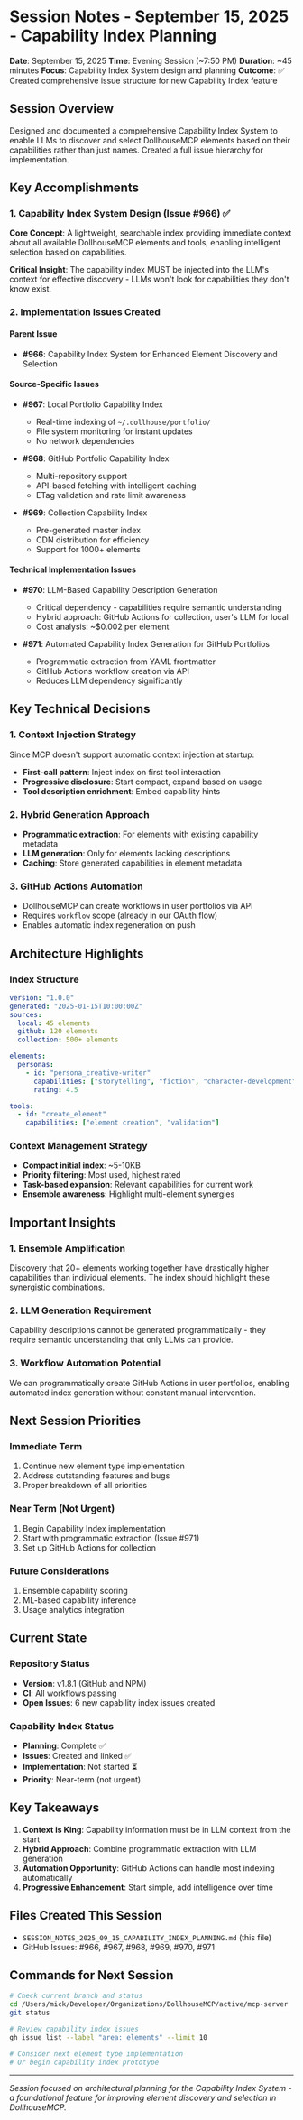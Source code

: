 # Session Notes - September 15, 2025 - Capability Index Planning

**Date**: September 15, 2025
**Time**: Evening Session (~7:50 PM)
**Duration**: ~45 minutes
**Focus**: Capability Index System design and planning
**Outcome**: ✅ Created comprehensive issue structure for new Capability Index feature

## Session Overview

Designed and documented a comprehensive Capability Index System to enable LLMs to discover and select DollhouseMCP elements based on their capabilities rather than just names. Created a full issue hierarchy for implementation.

## Key Accomplishments

### 1. Capability Index System Design (Issue #966) ✅

**Core Concept**: A lightweight, searchable index providing immediate context about all available DollhouseMCP elements and tools, enabling intelligent selection based on capabilities.

**Critical Insight**: The capability index MUST be injected into the LLM's context for effective discovery - LLMs won't look for capabilities they don't know exist.

### 2. Implementation Issues Created

#### Parent Issue
- **#966**: Capability Index System for Enhanced Element Discovery and Selection

#### Source-Specific Issues
- **#967**: Local Portfolio Capability Index
  - Real-time indexing of `~/.dollhouse/portfolio/`
  - File system monitoring for instant updates
  - No network dependencies

- **#968**: GitHub Portfolio Capability Index
  - Multi-repository support
  - API-based fetching with intelligent caching
  - ETag validation and rate limit awareness

- **#969**: Collection Capability Index
  - Pre-generated master index
  - CDN distribution for efficiency
  - Support for 1000+ elements

#### Technical Implementation Issues
- **#970**: LLM-Based Capability Description Generation
  - Critical dependency - capabilities require semantic understanding
  - Hybrid approach: GitHub Actions for collection, user's LLM for local
  - Cost analysis: ~$0.002 per element

- **#971**: Automated Capability Index Generation for GitHub Portfolios
  - Programmatic extraction from YAML frontmatter
  - GitHub Actions workflow creation via API
  - Reduces LLM dependency significantly

## Key Technical Decisions

### 1. Context Injection Strategy
Since MCP doesn't support automatic context injection at startup:
- **First-call pattern**: Inject index on first tool interaction
- **Progressive disclosure**: Start compact, expand based on usage
- **Tool description enrichment**: Embed capability hints

### 2. Hybrid Generation Approach
- **Programmatic extraction**: For elements with existing capability metadata
- **LLM generation**: Only for elements lacking descriptions
- **Caching**: Store generated capabilities in element metadata

### 3. GitHub Actions Automation
- DollhouseMCP can create workflows in user portfolios via API
- Requires `workflow` scope (already in our OAuth flow)
- Enables automatic index regeneration on push

## Architecture Highlights

### Index Structure
```yaml
version: "1.0.0"
generated: "2025-01-15T10:00:00Z"
sources:
  local: 45 elements
  github: 120 elements
  collection: 500+ elements

elements:
  personas:
    - id: "persona_creative-writer"
      capabilities: ["storytelling", "fiction", "character-development"]
      rating: 4.5

tools:
  - id: "create_element"
    capabilities: ["element creation", "validation"]
```

### Context Management Strategy
- **Compact initial index**: ~5-10KB
- **Priority filtering**: Most used, highest rated
- **Task-based expansion**: Relevant capabilities for current work
- **Ensemble awareness**: Highlight multi-element synergies

## Important Insights

### 1. Ensemble Amplification
Discovery that 20+ elements working together have drastically higher capabilities than individual elements. The index should highlight these synergistic combinations.

### 2. LLM Generation Requirement
Capability descriptions cannot be generated programmatically - they require semantic understanding that only LLMs can provide.

### 3. Workflow Automation Potential
We can programmatically create GitHub Actions in user portfolios, enabling automated index generation without constant manual intervention.

## Next Session Priorities

### Immediate Term
1. Continue new element type implementation
2. Address outstanding features and bugs
3. Proper breakdown of all priorities

### Near Term (Not Urgent)
1. Begin Capability Index implementation
2. Start with programmatic extraction (Issue #971)
3. Set up GitHub Actions for collection

### Future Considerations
1. Ensemble capability scoring
2. ML-based capability inference
3. Usage analytics integration

## Current State

### Repository Status
- **Version**: v1.8.1 (GitHub and NPM)
- **CI**: All workflows passing
- **Open Issues**: 6 new capability index issues created

### Capability Index Status
- **Planning**: Complete ✅
- **Issues**: Created and linked ✅
- **Implementation**: Not started ⏳
- **Priority**: Near-term (not urgent)

## Key Takeaways

1. **Context is King**: Capability information must be in LLM context from the start
2. **Hybrid Approach**: Combine programmatic extraction with LLM generation
3. **Automation Opportunity**: GitHub Actions can handle most indexing automatically
4. **Progressive Enhancement**: Start simple, add intelligence over time

## Files Created This Session

- `SESSION_NOTES_2025_09_15_CAPABILITY_INDEX_PLANNING.md` (this file)
- GitHub Issues: #966, #967, #968, #969, #970, #971

## Commands for Next Session

```bash
# Check current branch and status
cd /Users/mick/Developer/Organizations/DollhouseMCP/active/mcp-server
git status

# Review capability index issues
gh issue list --label "area: elements" --limit 10

# Consider next element type implementation
# Or begin capability index prototype
```

---
*Session focused on architectural planning for the Capability Index System - a foundational feature for improving element discovery and selection in DollhouseMCP.*